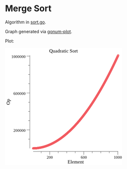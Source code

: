 # Merge Sort

Algorithm in [sort.go](sort.go).

Graph generated via [gonum-plot](https://github.com/gonum/plot).

Plot:

![quadratic_sort](./quadratic_sort.png)

